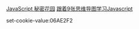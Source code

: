 [JavaScript 秘密花园](http://bonsaiden.github.io/JavaScript-Garden/zh/)
[跟着9张思维导图学习Javascript](https://www.jianshu.com/p/a4171444e512)

set-cookie-value:06AE2F2